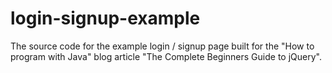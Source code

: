# login-signup-example

The source code for the example login / signup page built for the "How to program with Java" blog article "The Complete Beginners Guide to jQuery".
